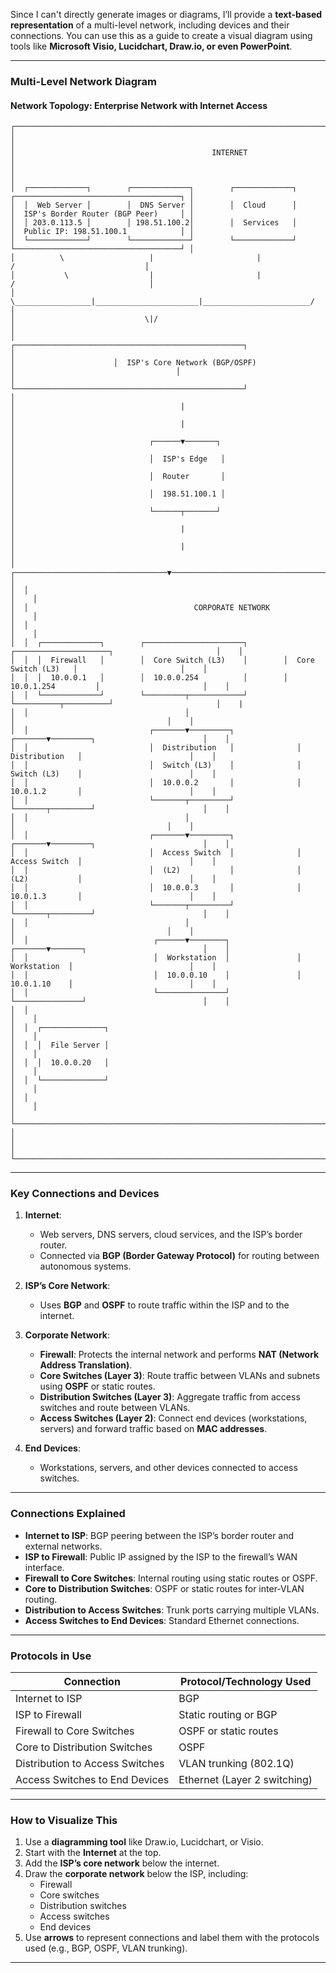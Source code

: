 Since I can't directly generate images or diagrams, I’ll provide a **text-based representation** of a multi-level network, including devices and their connections. You can use this as a guide to create a visual diagram using tools like **Microsoft Visio, Lucidchart, Draw.io, or even PowerPoint**.

---

### **Multi-Level Network Diagram**
#### **Network Topology: Enterprise Network with Internet Access**

```
┌───────────────────────────────────────────────────────────────────────────────────────────────────────────────┐
│                                                                                                               │
│                                            INTERNET                                                           │
│                                                                                                               │
│  ┌─────────────┐        ┌─────────────┐        ┌─────────────┐        ┌─────────────────────────────────────┐ │
│  │  Web Server │        │  DNS Server │        │  Cloud      │        │  ISP's Border Router (BGP Peer)     │ │
│  │ 203.0.113.5 │        │ 198.51.100.2│        │  Services   │        │  Public IP: 198.51.100.1            │ │
│  └─────────────┘        └─────────────┘        └─────────────┘        └─────────────────────────────────────┘ │
│          \                   |                       |                          /                             │
│           \                  |                       |                         /                              │
│            \_________________|_______________________|________________________/                               │
│                             \|/                                                                               │
│                      ┌───────────────────────────────────────────────────┐                                    │
│                      │  ISP's Core Network (BGP/OSPF)                    │                                    │
│                      └───────────────────────────────────────────────────┘                                    │
│                                     |                                                                         │
│                                     |                                                                         │
│                              ┌──────▼───────┐                                                                 │
│                              │  ISP's Edge   │                                                                │
│                              │  Router       │                                                                │
│                              │  198.51.100.1 │                                                                │
│                              └──────┬───────┘                                                                 │
│                                     |                                                                         │
│                                     |                                                                         │
│  ┌──────────────────────────────────▼────────────────────────────────────────────────────────────────────┐    │
│  │                                                                                                       │    │
│  │                                     CORPORATE NETWORK                                                 │    │
│  │                                                                                                       │    │
│  │  ┌─────────────┐        ┌──────────────────────┐        ┌─────────────────────┐                       │    │
│  │  │  Firewall   │        │  Core Switch (L3)    │        │  Core Switch (L3)   │                       │    │
│  │  │  10.0.0.1   │        │  10.0.0.254          │        │  10.0.1.254         │                       │    │
│  │  └─────────────┘        └─────────┬────────────┘        └──────────┬──────────┘                       │    |
│  │                                   │                                │                                  │    │
│  │                           ┌───────▼─────────┐              ┌───────▼─────────┐                        │    │
│  │                           │  Distribution   │              │  Distribution   │                        │    │
│  │                           │  Switch (L3)    │              │  Switch (L3)    │                        │    │
│  │                           │  10.0.0.2       │              │  10.0.1.2       │                        │    │
│  │                           └───────┬─────────┘              └───────┬─────────┘                        │    │
│  │                                   │                                │                                  │    │
│  │                           ┌───────▼─────────┐              ┌───────▼─────────┐                        │    │
│  │                           │  Access Switch  │              │  Access Switch  │                        │    │
│  │                           │  (L2)           │              │  (L2)           │                        │    │
│  │                           │  10.0.0.3       │              │  10.0.1.3       │                        │    │
│  │                           └───────┬─────────┘              └───────┬─────────┘                        │    │
│  │                                   │                                │                                  │    │
│  │                            ┌──────▼────────┐               ┌───────▼───────┐                          │    │
│  │                            │  Workstation  │               │  Workstation  │                          │    │
│  │                            │  10.0.0.10    │               │  10.0.1.10    │                          │    │
│  │                            └───────────────┘               └───────────────┘                          │    │
│  │                                                                                                       │    │
│  │  ┌──────────────┐                                                                                     │    │
│  │  │  File Server │                                                                                     │    │
│  │  │  10.0.0.20   │                                                                                     │    │
│  │  └──────────────┘                                                                                     │    │
│  │                                                                                                       │    │
│  └───────────────────────────────────────────────────────────────────────────────────────────────────────┘    │
│                                                                                                               │
└───────────────────────────────────────────────────────────────────────────────────────────────────────────────┘
```

---

### **Key Connections and Devices**
1. **Internet**:
   - Web servers, DNS servers, cloud services, and the ISP’s border router.
   - Connected via **BGP (Border Gateway Protocol)** for routing between autonomous systems.

2. **ISP’s Core Network**:
   - Uses **BGP** and **OSPF** to route traffic within the ISP and to the internet.

3. **Corporate Network**:
   - **Firewall**: Protects the internal network and performs **NAT (Network Address Translation)**.
   - **Core Switches (Layer 3)**: Route traffic between VLANs and subnets using **OSPF** or static routes.
   - **Distribution Switches (Layer 3)**: Aggregate traffic from access switches and route between VLANs.
   - **Access Switches (Layer 2)**: Connect end devices (workstations, servers) and forward traffic based on **MAC addresses**.

4. **End Devices**:
   - Workstations, servers, and other devices connected to access switches.

---

### **Connections Explained**
- **Internet to ISP**: BGP peering between the ISP’s border router and external networks.
- **ISP to Firewall**: Public IP assigned by the ISP to the firewall’s WAN interface.
- **Firewall to Core Switches**: Internal routing using static routes or OSPF.
- **Core to Distribution Switches**: OSPF or static routes for inter-VLAN routing.
- **Distribution to Access Switches**: Trunk ports carrying multiple VLANs.
- **Access Switches to End Devices**: Standard Ethernet connections.

---

### **Protocols in Use**
| Connection                     | Protocol/Technology Used                     |
|---------------------------------|---------------------------------------------|
| Internet to ISP                 | BGP                                          |
| ISP to Firewall                 | Static routing or BGP                      |
| Firewall to Core Switches       | OSPF or static routes                      |
| Core to Distribution Switches   | OSPF                                        |
| Distribution to Access Switches| VLAN trunking (802.1Q)                      |
| Access Switches to End Devices  | Ethernet (Layer 2 switching)                |

---

### **How to Visualize This**
1. Use a **diagramming tool** like Draw.io, Lucidchart, or Visio.
2. Start with the **Internet** at the top.
3. Add the **ISP’s core network** below the internet.
4. Draw the **corporate network** below the ISP, including:
   - Firewall
   - Core switches
   - Distribution switches
   - Access switches
   - End devices
5. Use **arrows** to represent connections and label them with the protocols used (e.g., BGP, OSPF, VLAN trunking).

---